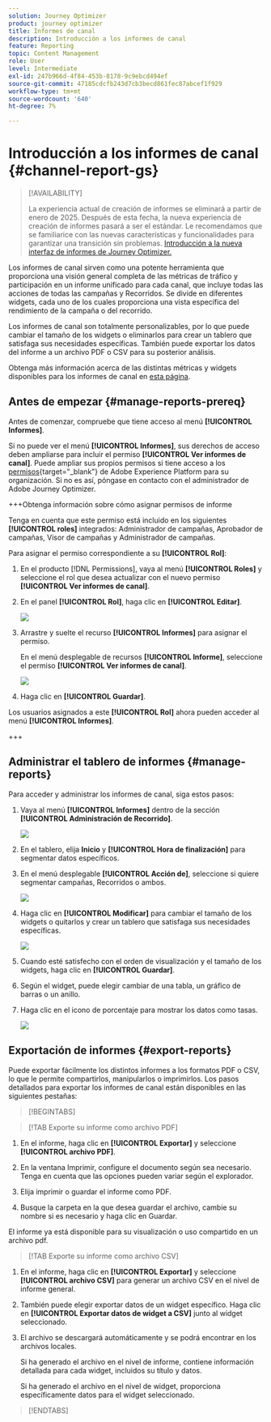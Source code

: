 ```yaml
---
solution: Journey Optimizer
product: journey optimizer
title: Informes de canal
description: Introducción a los informes de canal
feature: Reporting
topic: Content Management
role: User
level: Intermediate
exl-id: 247b966d-4f84-453b-8178-9c9ebcd494ef
source-git-commit: 47185cdcfb243d7cb3becd861fec87abcef1f929
workflow-type: tm+mt
source-wordcount: '640'
ht-degree: 7%

---
```


# Introducción a los informes de canal {#channel-report-gs}

>[!AVAILABILITY]
>
>La experiencia actual de creación de informes se eliminará a partir de enero de 2025. Después de esta fecha, la nueva experiencia de creación de informes pasará a ser el estándar. Le recomendamos que se familiarice con las nuevas características y funcionalidades para garantizar una transición sin problemas. [Introducción a la nueva interfaz de informes de Journey Optimizer.](report-gs-cja.md)

Los informes de canal sirven como una potente herramienta que proporciona una visión general completa de las métricas de tráfico y participación en un informe unificado para cada canal, que incluye todas las acciones de todas las campañas y Recorridos. Se divide en diferentes widgets, cada uno de los cuales proporciona una vista específica del rendimiento de la campaña o del recorrido.

Los informes de canal son totalmente personalizables, por lo que puede cambiar el tamaño de los widgets o eliminarlos para crear un tablero que satisfaga sus necesidades específicas. También puede exportar los datos del informe a un archivo PDF o CSV para su posterior análisis.

Obtenga más información acerca de las distintas métricas y widgets disponibles para los informes de canal en [esta página](channel-report.md).

## Antes de empezar {#manage-reports-prereq}

Antes de comenzar, compruebe que tiene acceso al menú **[!UICONTROL Informes]**.

Si no puede ver el menú **[!UICONTROL Informes]**, sus derechos de acceso deben ampliarse para incluir el permiso **[!UICONTROL Ver informes de canal]**. Puede ampliar sus propios permisos si tiene acceso a los [permisos](https://experienceleague.adobe.com/docs/experience-platform/access-control/home.html?lang=es){target="_blank"} de Adobe Experience Platform para su organización. Si no es así, póngase en contacto con el administrador de Adobe Journey Optimizer.

+++Obtenga información sobre cómo asignar permisos de informe

Tenga en cuenta que este permiso está incluido en los siguientes **[!UICONTROL roles]** integrados: Administrador de campañas, Aprobador de campañas, Visor de campañas y Administrador de campañas.

Para asignar el permiso correspondiente a su **[!UICONTROL Rol]**:

1. En el producto [!DNL Permissions], vaya al menú **[!UICONTROL Roles]** y seleccione el rol que desea actualizar con el nuevo permiso **[!UICONTROL Ver informes de canal]**.

1. En el panel **[!UICONTROL Rol]**, haga clic en **[!UICONTROL Editar]**.

   ![](assets/channel_permission_1.png)

1. Arrastre y suelte el recurso **[!UICONTROL Informes]** para asignar el permiso.

   En el menú desplegable de recursos **[!UICONTROL Informe]**, seleccione el permiso **[!UICONTROL Ver informes de canal]**.

   ![](assets/channel_permission_2.png)

1. Haga clic en **[!UICONTROL Guardar]**.

Los usuarios asignados a este **[!UICONTROL Rol]** ahora pueden acceder al menú **[!UICONTROL Informes]**.

+++

## Administrar el tablero de informes {#manage-reports}

Para acceder y administrar los informes de canal, siga estos pasos:

1. Vaya al menú **[!UICONTROL Informes]** dentro de la sección **[!UICONTROL Administración de Recorrido]**.

   ![](assets/channel_report_1.png)

1. En el tablero, elija **Inicio** y **[!UICONTROL Hora de finalización]** para segmentar datos específicos.

1. En el menú desplegable **[!UICONTROL Acción de]**, seleccione si quiere segmentar campañas, Recorridos o ambos.

   ![](assets/channel_report_2.png)

1. Haga clic en **[!UICONTROL Modificar]** para cambiar el tamaño de los widgets o quitarlos y crear un tablero que satisfaga sus necesidades específicas.

   ![](assets/channel_report_3.png)

1. Cuando esté satisfecho con el orden de visualización y el tamaño de los widgets, haga clic en **[!UICONTROL Guardar]**.

1. Según el widget, puede elegir cambiar de una tabla, un gráfico de barras o un anillo.

1. Haga clic en el icono de porcentaje para mostrar los datos como tasas.

   ![](assets/channel_report_4.png)

## Exportación de informes {#export-reports}

Puede exportar fácilmente los distintos informes a los formatos PDF o CSV, lo que le permite compartirlos, manipularlos o imprimirlos. Los pasos detallados para exportar los informes de canal están disponibles en las siguientes pestañas:

>[!BEGINTABS]

>[!TAB Exporte su informe como archivo PDF]

1. En el informe, haga clic en **[!UICONTROL Exportar]** y seleccione **[!UICONTROL archivo PDF]**.

1. En la ventana Imprimir, configure el documento según sea necesario. Tenga en cuenta que las opciones pueden variar según el explorador.

1. Elija imprimir o guardar el informe como PDF.

1. Busque la carpeta en la que desea guardar el archivo, cambie su nombre si es necesario y haga clic en Guardar.

El informe ya está disponible para su visualización o uso compartido en un archivo pdf.

>[!TAB Exporte su informe como archivo CSV]

1. En el informe, haga clic en **[!UICONTROL Exportar]** y seleccione **[!UICONTROL archivo CSV]** para generar un archivo CSV en el nivel de informe general.

1. También puede elegir exportar datos de un widget específico. Haga clic en **[!UICONTROL Exportar datos de widget a CSV]** junto al widget seleccionado.

1. El archivo se descargará automáticamente y se podrá encontrar en los archivos locales.

   Si ha generado el archivo en el nivel de informe, contiene información detallada para cada widget, incluidos su título y datos.

   Si ha generado el archivo en el nivel de widget, proporciona específicamente datos para el widget seleccionado.

>[!ENDTABS]
